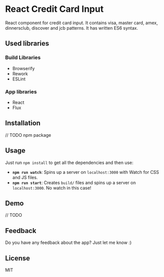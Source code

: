 # React Credit Card Input

React component for credit card input. It contains visa, master card, amex, dinnersclub, discover and jcb patterns. It has written ES6 syntax.

## Used libraries

### Build Libraries

* Browserify
* Rework
* ESLint

### App libraries

* React
* Flux

## Installation

// TODO npm package


## Usage

Just run `npm install` to get all the dependencies and then use:

* **`npm run watch`**: Spins up a server on `localhost:3000` with Watch for CSS and JS files.
* **`npm run start`**: Creates `build/` files and spins up a server on `localhost:3000`. No watch in this case!


## Demo

// TODO


## Feedback

Do you have any feedback about the app? Just let me know :)


## License

MIT

